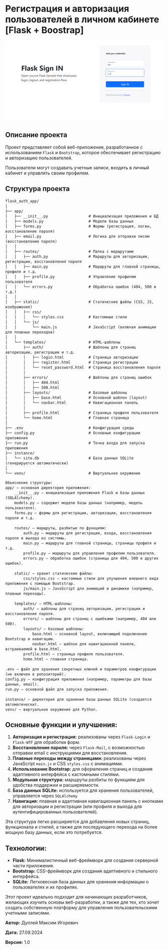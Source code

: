 # Регистрация и авторизация пользователей в личном кабинете [Flask + Boostrap]

![flask](img/flask-user-authentication-intro.gif)

## Описание проекта

Проект представляет собой веб-приложение, разработанное с использованием `Flask` и `Bootstrap`, которое обеспечивает регистрацию и авторизацию пользователей.

Пользователи могут создавать учетные записи, входить в личный кабинет и управлять своим профилем.

## Структура проекта

```
flask_auth_app/
│
├── app/
│   ├── __init__.py                  # Инициализация приложения и БД
│   ├── models.py                    # Модели базы данных
│   ├── forms.py                     # Формы (регистрация, логин, восстановление пароля)
│   ├── email.py                     # Логика для отправки писем (восстановление пароля)
│   │
│   ├── routes/                      # Папка с маршрутами
│   │   ├── auth.py                  # Маршруты для авторизации, регистрации, восстановления пароля
│   │   ├── main.py                  # Маршруты для главной страницы, профиля и т.д.
│   │   ├── profile.py               # Управление профилем пользователя
│   │   └── errors.py                # Обработка ошибок (404, 500 и т.д.)
│   │
│   ├── static/                      # Статические файлы (CSS, JS, изображения)
│   │   ├── css/
│   │   │   └── styles.css           # Кастомные стили
│   │   └── js/
│   │       └── main.js              # JavaScript (включая анимации для плавных переходов)
│   │
│   └── templates/                   # HTML-шаблоны
│       ├── auth/                    # Шаблоны для страниц авторизации, регистрации и т.д.
│       │   ├── login.html           # Страница авторизации
│       │   ├── register.html        # Страница регистрации
│       │   └── reset_password.html  # Страница восстановления пароля
│       │
│       ├── errors/                  # Шаблоны для страниц ошибок
│       │   ├── 404.html
│       │   ├── 500.html
│       ├── layouts/                 # Базовые шаблоны
│       │   ├── base.html            # Основной шаблон (layout)
│       │   └── navbar.html          # Навигационная панель
│       │
│       ├── profile.html             # Страница профиля пользователя
│       └── home.html                # Главная страница
│
├── .env                             # Конфигурация среды
├── config.py                        # Основные конфигурации приложения
├── run.py                           # Точка входа для запуска приложения
├── instance/
│   └── site.db                      # База данных SQLite (генерируется автоматически)
│
└── venv/                            # Виртуальное окружение
```

```
Объяснение структуры:
app/ — основная директория приложения:
    __init__.py — инициализация приложения Flask и базы данных (SQLAlchemy).
    models.py — содержит модели базы данных (например, модель пользователя).
    forms.py — формы для регистрации, авторизации, восстановления пароля и т.д.

    routes/ — маршруты, разбитые по функциям:
        auth.py — маршруты для регистрации, входа, восстановления пароля и выхода из системы.
        main.py — маршруты для главной страницы, страницы профиля и т.д.
        profile.py — маршруты для управления профилем пользователя.
        errors.py — обработка ошибок (страницы для 404, 500 и других ошибок).

    static/ — хранит статические файлы:
        css/styles.css — кастомные стили для улучшения внешнего вида приложения с помощью Bootstrap.
        js/main.js — JavaScript для анимаций и динамики (например, плавные переходы).

    templates/ — HTML-шаблоны:
        auth/ — шаблоны для страниц авторизации, регистрации и восстановления пароля.
        errors/ — шаблоны для страниц с ошибками (например, 404 или 500).
        layouts/ — базовые шаблоны:
            base.html — основной layout, включающий подключение Bootstrap и навигацию.
            navbar.html — шаблон для навигационной панели, встраиваемой в base.html.
        profile.html — страница профиля пользователя.
        home.html — главная страница.

.env — файл для хранения секретных ключей и параметров конфигурации (не включен в репозиторий).
config.py — конфигурация приложения (например, параметры для базы данных, email).
run.py — основной файл для запуска приложения.

instance/ — директория для хранения базы данных SQLite (создается автоматически).
venv/ — виртуальное окружение для Python.
```

## Основные функции и улучшения:
1. **Авторизация и регистрация:** реализованы через `Flask-Login` и `Flask-WTF` для обработки форм.
2. **Восстановление пароля:** через `Flask-Mail`, с возможностью отправки email с инструкциями для восстановления.
3. **Плавные переходы между страницами:** реализованы через JavaScript `main.js` и CSS `styles.css` с анимациями.
4. **Использование Bootstrap:** для оформления страниц и создания адаптивного интерфейса с кастомными стилями.
5. **Модульная структура:** маршруты разбиты по функциям для удобства поддержки и расширяемости.
6. **База данных SQLite:** используется для хранения пользователей, управляется через `SQLAlchemy`
7. **Навигация:** плавная и адаптивная навигационная панель с кнопками для авторизации и регистрации (или профиля и выхода для аутентифицированных пользователей).

Эта структура легко расширяется для добавления новых страниц, функционала и стилей, а также для последующего перехода на более мощную базу данных, если это потребуется.

## Технологии:
- **Flask:** Минималистичный веб-фреймворк для создания серверной части приложения.
- **Bootstrap:** CSS-фреймворк для создания адаптивного и стильного интерфейса.
- **SQLite:** Легковесная база данных для хранения информации о пользователях и их профилях.

Этот проект идеально подходит для начинающих разработчиков, желающих изучить основы веб-разработки, а также для тех, кто хочет создать собственную платформу для управления пользовательскими учетными записями.



**Автор:** Дуплей Максим Игоревич

**Дата:** 27.09.2024

**Версия:** 1.0
